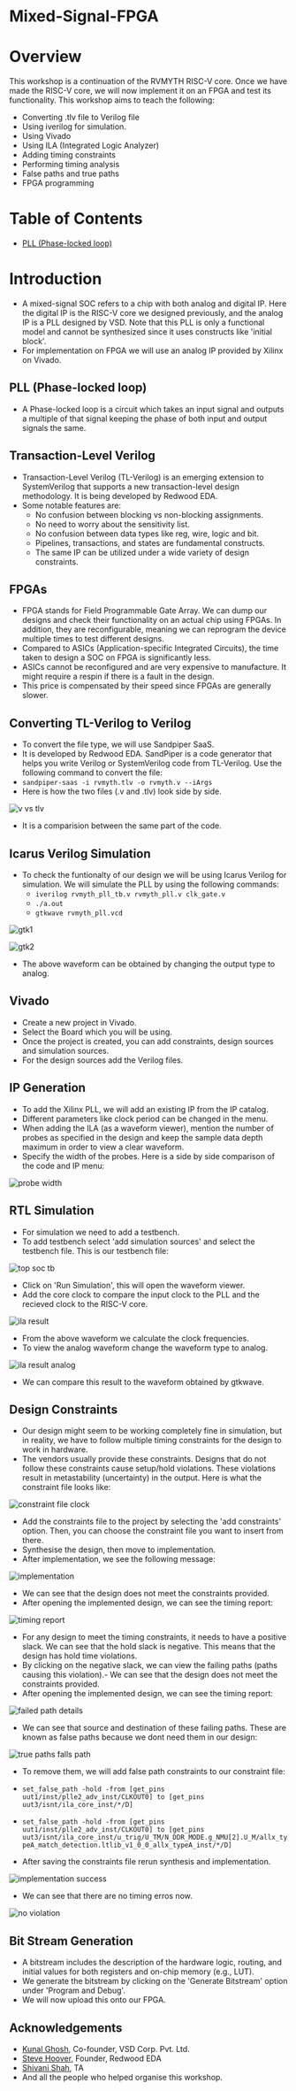 # Mixed-Signal-FPGA

# Overview

This workshop is a continuation of the RVMYTH RISC-V core. Once we have made the RISC-V core, we will now implement it on an FPGA and test its functionality. This workshop aims to teach the following:
- Converting .tlv file to Verilog file
- Using iverilog for simulation.
- Using Vivado
- Using ILA (Integrated Logic Analyzer)
- Adding timing constraints
- Performing timing analysis
- False paths and true paths
- FPGA programming

# Table of Contents

- [PLL (Phase-locked loop)](#pll-phase-locked-loop)



# Introduction

- A mixed-signal SOC refers to a chip with both analog and digital IP. Here the digital IP is the RISC-V core we designed previously, and the analog IP is a PLL designed by VSD. Note that this PLL is only a functional model and cannot be synthesized since it uses constructs like 'initial block'.
- For implementation on FPGA we will use an analog IP provided by Xilinx on Vivado.

## PLL (Phase-locked loop)

- A Phase-locked loop is a circuit which takes an input signal and outputs a multiple of that signal keeping the phase of both input and output signals the same.

## Transaction-Level Verilog

- Transaction-Level Verilog (TL-Verilog) is an emerging extension to SystemVerilog that supports a new transaction-level design methodology. It is being developed by Redwood EDA.
- Some notable features are:
  - No confusion between blocking vs non-blocking assignments.
  - No need to worry about the sensitivity list.
  - No confusion between data types like reg, wire, logic and bit.
  - Pipelines, transactions, and states are fundamental constructs.
  - The same IP can be utilized under a wide variety of design constraints.


## FPGAs

- FPGA stands for Field Programmable Gate Array. We can dump our designs and check their functionality on an actual chip using FPGAs. In addition, they are reconfigurable, meaning we can reprogram the device multiple times to test different designs.
- Compared to ASICs (Application-specific Integrated Circuits), the time taken to design a SOC on FPGA is significantly less.
- ASICs cannot be reconfigured and are very expensive to manufacture. It might require a respin if there is a fault in the design.
- This price is compensated by their speed since FPGAs are generally slower.

## Converting TL-Verilog to Verilog

- To convert the file type, we will use Sandpiper SaaS.
- It is developed by Redwood EDA. SandPiper is a code generator that helps you write Verilog or SystemVerilog code from TL-Verilog. Use the following command to convert the file:
- `sandpiper-saas -i rvmyth.tlv -o rvmyth.v --iArgs`
- Here is how the two files (.v and .tlv) look side by side.

![v vs tlv](https://user-images.githubusercontent.com/92947276/171103574-b54d7228-0c23-45f9-b7bf-dff8622a6d82.PNG)

- It is a comparision between the same part of the code.

## Icarus Verilog Simulation

- To check the funtionalty of our design we will be using Icarus Verilog for simulation. We will simulate the PLL by using the following commands:
  - `iverilog rvmyth_pll_tb.v rvmyth_pll.v clk_gate.v`
  - `./a.out`
  - `gtkwave rvmyth_pll.vcd`

![gtk1](https://user-images.githubusercontent.com/92947276/171110958-5e9347a0-d925-4d75-a832-8ac7e8847a3d.PNG)

![gtk2](https://user-images.githubusercontent.com/92947276/171110995-2c620093-e179-4688-a6e2-65292576150a.PNG)

- The above waveform can be obtained by changing the output type to analog.

## Vivado

- Create a new project in Vivado.
- Select the Board which you will be using.
- Once the project is created, you can add constraints, design sources and simulation sources.
- For the design sources add the Verilog files.

## IP Generation

- To add the Xilinx PLL, we will add an existing IP from the IP catalog.
- Different parameters like clock period can be changed in the menu.
- When adding the ILA (as a waveform viewer), mention the number of probes as specified in the design and keep the sample data depth maximum in order to view a clear waveform.
- Specify the width of the probes. Here is a side by side comparison of the code and IP menu:

![probe width](https://user-images.githubusercontent.com/92947276/171195181-e26d3189-e263-4de3-a7c7-bec499d92904.PNG)

## RTL Simulation

- For simulation we need to add a testbench.
- To add testbench select 'add simulation sources' and select the testbench file. This is our testbench file:

![top soc tb](https://user-images.githubusercontent.com/92947276/171196918-f1b0f45b-90fd-40ef-9de3-a53d40523203.PNG)

- Click on 'Run Simulation', this will open the waveform viewer.
- Add the core clock to compare the input clock to the PLL and the recieved clock to the RISC-V core.

![ila result](https://user-images.githubusercontent.com/92947276/171198165-fa213cef-52be-4387-bce7-cf219a197d6e.PNG)

- From the above waveform we calculate the clock frequencies. 
- To view the analog waveform change the waveform type to analog.

![ila result analog](https://user-images.githubusercontent.com/92947276/171198732-0c60dc12-f4d1-441d-b891-a0a13d543da5.PNG)

- We can compare this result to the waveform obtained by gtkwave.

## Design Constraints

- Our design might seem to be working completely fine in simulation, but in reality, we have to follow multiple timing constraints for the design to work in hardware.
- The vendors usually provide these constraints. Designs that do not follow these constraints cause setup/hold violations. These violations result in metastability (uncertainty) in the output. Here is what the constraint file looks like:

![constraint file clock](https://user-images.githubusercontent.com/92947276/171201786-28a8a1a1-b655-4b88-8958-74f5bf3fe30e.PNG)

- Add the constraints file to the project by selecting the 'add constraints' option. Then, you can choose the constraint file you want to insert from there.
- Synthesise the design, then move to implementation.
- After implementation, we see the following message:

![implementation](https://user-images.githubusercontent.com/92947276/171203846-039eb5fc-c147-4db5-b3c5-54ea49f827ef.PNG)

- We can see that the design does not meet the constraints provided.
- After opening the implemented design, we can see the timing report:

![timing report](https://user-images.githubusercontent.com/92947276/171206476-470e8c37-a066-4a32-8baa-4011a25695e8.PNG)

- For any design to meet the timing constraints, it needs to have a positive slack. We can see that the hold slack is negative. This means that the design has hold time violations.
- By clicking on the negative slack, we can view the failing paths (paths causing this violation).- We can see that the design does not meet the constraints provided.
- After opening the implemented design, we can see the timing report:

![failed path details](https://user-images.githubusercontent.com/92947276/171208079-18d8916b-670e-4000-a4e6-501cc19599fa.PNG)

- We can see that source and destination of these failing paths. These are known as false paths because we dont need them in our design:

![true paths falls path](https://user-images.githubusercontent.com/92947276/171208588-9b74ee8f-c868-41d5-af0a-89c720b459c1.PNG)

- To remove them, we will add false path constraints to our constraint file:
- `set_false_path -hold -from [get_pins uut1/inst/plle2_adv_inst/CLKOUT0] to [get_pins uut3/isnt/ila_core_inst/*/D]` 
- `set_false_path -hold -from [get_pins uut1/inst/plle2_adv_inst/CLKOUT0] to [get_pins uut3/isnt/ila_core_inst/u_trig/U_TM/N_DDR_MODE.g_NMU[2].U_M/allx_typeA_match_detection.ltlib_v1_0_0_allx_typeA_inst/*/D]`

- After saving the constraints file rerun synthesis and implementation.

![implementation success](https://user-images.githubusercontent.com/92947276/171211578-47992e78-1a34-49c7-8f8e-528c62830119.PNG)

- We can see that there are no timing erros now.

![no violation](https://user-images.githubusercontent.com/92947276/171211746-e0304424-df18-4de4-be98-1a07e62a1b32.PNG)

## Bit Stream Generation

- A bitstream includes the description of the hardware logic, routing, and initial values for both registers and on-chip memory (e.g., LUT).
- We generate the bitstream by clicking on the 'Generate Bitstream' option under 'Program and Debug'.
- We will now upload this onto our FPGA.

## Acknowledgements
- [Kunal Ghosh](https://github.com/kunalg123), Co-founder, VSD Corp. Pvt. Ltd. 
- [Steve Hoover](https://github.com/stevehoover), Founder, Redwood EDA                                   
- [Shivani Shah](https://github.com/shivanishah269), TA                                
- And all the people who helped organise this workshop. 
